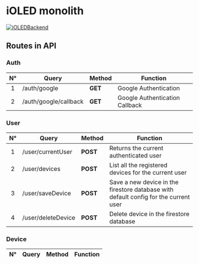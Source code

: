 # iOLED monolith

[![iOLEDBackend](https://img.shields.io/badge/iOLED-Backend-%23783578.svg)](https://www.ioled.cl/)

## Routes in API

### Auth

| N°  | Query                 | Method  | Function                       |
| :-: | --------------------- | ------- | ------------------------------ |
|  1  | /auth/google          | **GET** | Google Authentication          |
|  2  | /auth/google/callback | **GET** | Google Authentication Callback |

### User

| N°  | Query              | Method   | Function                                                                             |
| :-: | ------------------ | -------- | ------------------------------------------------------------------------------------ |
|  1  | /user/currentUser  | **POST** | Returns the current authenticated user                                               |
|  2  | /user/devices      | **POST** | List all the registered devices for the current user                                 |
|  3  | /user/saveDevice   | **POST** | Save a new device in the firestore database with default config for the current user |
|  4  | /user/deleteDevice | **POST** | Delete device in the firestore database                                              |

### Device

| N°  | Query | Method | Function |
| :-: | ----- | ------ | -------- |

